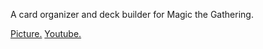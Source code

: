 A card organizer and deck builder for Magic the Gathering.

<a href="http://i.imgur.com/Xjup2fK.png" rel="nofollow" target="_blank">Picture.</a> <a href="http://www.youtube.com/watch?v=IFpPBQsTcFo&feature=youtu.be" rel="nofollow" target="_blank">Youtube.</a>
